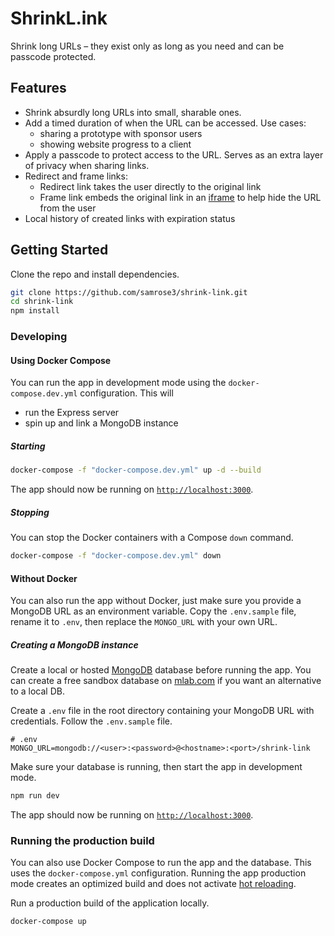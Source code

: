 # ShrinkL.ink

Shrink long URLs – they exist only as long as you need and can be passcode protected.

## Features

- Shrink absurdly long URLs into small, sharable ones.
- Add a timed duration of when the URL can be accessed. Use cases:
  - sharing a prototype with sponsor users
  - showing website progress to a client
- Apply a passcode to protect access to the URL. Serves as an extra layer of privacy when sharing links.
- Redirect and frame links:
  - Redirect link takes the user directly to the original link
  - Frame link embeds the original link in an [iframe](https://developer.mozilla.org/en-US/docs/Mozilla/Tech/XUL/iframe) to help hide the URL from the user
- Local history of created links with expiration status

## Getting Started

Clone the repo and install dependencies.

```bash
git clone https://github.com/samrose3/shrink-link.git
cd shrink-link
npm install
```

### Developing

#### Using Docker Compose

You can run the app in development mode using the `docker-compose.dev.yml` configuration. This will

- run the Express server
- spin up and link a MongoDB instance

##### Starting

```bash
docker-compose -f "docker-compose.dev.yml" up -d --build
```

The app should now be running on [`http://localhost:3000`](http://localhost:3000).

##### Stopping

You can stop the Docker containers with a Compose `down` command.

```bash
docker-compose -f "docker-compose.dev.yml" down
```

#### Without Docker

You can also run the app without Docker, just make sure you provide a MongoDB URL as an environment variable. Copy the `.env.sample` file, rename it to `.env`, then replace the `MONGO_URL` with your own URL.

##### Creating a MongoDB instance

Create a local or hosted [MongoDB](https://www.mongodb.com/) database before running the app. You can create a free sandbox database on [mlab.com](https://mlab.com) if you want an alternative to a local DB.

Create a `.env` file in the root directory containing your MongoDB URL with credentials. Follow the `.env.sample` file.

```text
# .env
MONGO_URL=mongodb://<user>:<password>@<hostname>:<port>/shrink-link
```

Make sure your database is running, then start the app in development mode.

```bash
npm run dev
```

The app should now be running on [`http://localhost:3000`](http://localhost:3000).

### Running the production build

You can also use Docker Compose to run the app and the database. This uses the `docker-compose.yml` configuration. Running the app production mode creates an optimized build and does not activate [hot reloading](https://www.quora.com/Whats-hot-loading-in-Webpack-and-how-does-it-work).

Run a production build of the application locally.

```bash
docker-compose up
```
